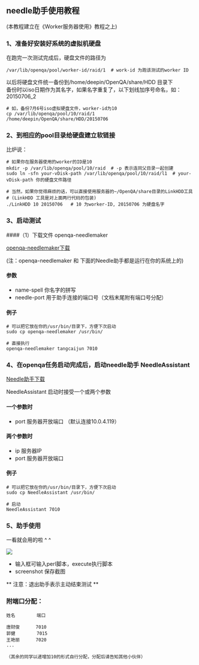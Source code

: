 <!--Meta
category:OpenQA
title:Needle助手使用
DO NOT Delete Meta Above -->


## needle助手使用教程

(本教程建立在《Worker服务器使用》教程之上)

### 1、准备好安装好系统的虚拟机硬盘
在跑完一次测试完成后，硬盘文件的路径为
```shell
/var/lib/openqa/pool/worker-id/raid/1  # work-id 为跑该测试的worker ID
```

以后将硬盘文件统一备份到/home/deepin/OpenQA/share/HDD 目录下  
备份时以iso日期作为其名字，如果名字重复了，以下划线加序号命名，如：20150706_2
```shell
# 如，备份7月6号iso虚拟硬盘文件，worker-id为10
cp /var/lib/openqa/pool/10/raid/1 /home/deepin/OpenQA/share/HDD/20150706
```


### 2、到相应的pool目录给硬盘建立软链接
比炉说：
```shell
# 如果你在服务器使用的worker的ID是10
mkdir -p /var/lib/openqa/pool/10/raid  # -p 表示连同父目录一起创建
sudo ln -sfn your-vDisk-path /var/lib/openqa/pool/10/raid/l1  # your-vDisk-path 你的硬盘文件路径

# 当然，如果你觉得麻烦的话，可以直接使用服务器的~/OpenQA/share目录的LinkHDD工具
# (LinkHDD 工具是对上面两行代码的包装)
./LinkHDD 10 20150706   # 10 为worker-ID, 20150706 为硬盘名字
```

### 3、启动测试
####（1）下载文件 openqa-needlemaker

[openqa-needlemaker下载](/OpenQA/openqa-needlemaker.zip)

(注：openqa-needlemaker 和 下面的Needle助手都是运行在你的系统上的)

#### 参数
* name-spell  你名字的拼写
* needle-port 用于助手连接的端口号（文档末尾附有端口号分配）


#### 例子
```shell
# 可以把它放在你的/usr/bin/目录下，方便下次启动
sudo cp openqa-needlemaker /usr/bin/

# 直接执行
openqa-needlemaker tangcaijun 7010
```


### 4、在openqa任务启动完成后，启动needle助手 NeedleAssistant

[Needle助手下载](/OpenQA/NeedleAssistant.zip)

NeedleAssistant 启动时接受一个或两个参数

####  一个参数时
* port 服务器开放端口 （默认连接10.0.4.119）


####  两个参数时
* ip  服务器IP
* port 服务器开放端口


#### 例子
```shell
# 可以把它放在你的/usr/bin/目录下，方便下次启动
sudo cp NeedleAssistant /usr/bin/

# 启动
NeedleAssistant 7010
```

### 5、助手使用
一看就会用的啦  ^ ^

![](/OpenQA/NeedleAssistant.png)

* 输入框可输入perl脚本，execute执行脚本
* screenshot 保存截图

** 注意：退出助手表示主动结束测试 **



### 附端口分配：
```shell
姓名        端口

唐财俊      7010
郭健        7015
王艳丽      7020
...

（其余的同学以递增加10的形式自行分配，分配后请告知其他小伙伴）
```
